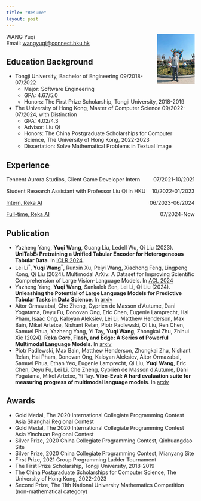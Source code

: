 ```yaml
---
title: "Resume"
layout: post
---
```

<img src="https://raw.githubusercontent.com/bugggggggg/bugggggggg.github.io/main/assets/img/me.jpg" style="float: right; margin: 0 0 0 0;" width="20%"/>

WANG Yuqi<br/>
Email: wangyuqi@connect.hku.hk

## Education Background

- Tongji University, Bachelor of Engineering 09/2018-07/2022 <br/>
  - Major: Software Engineering
  - GPA: 4.67/5.0
  - Honors: The First Prize Scholarship, Tongji University, 2018-2019
- The University of Hong Kong, Master of Computer Science 09/2022-07/2024, with Distinction<br/>
  - GPA: 4.02/4.3
  - Advisor: Liu Qi
  - Honors: The China Postgraduate Scholarships for Computer Science, The University of Hong Kong, 2022-2023
  - Dissertation: Solve Mathematical Problems in Textual Image

## Experience

<p style="text-align:left;">
    Tencent Aurora Studios, Client Game Developer Intern
    <span style="float:right;">
        07/2021-10/2021
    </span>
</p>

<p style="text-align:left;">
    Student Research Assistant with Professor Liu Qi in HKU
    <span style="float:right;">
        10/2022-01/2023
    </span>
</p>

<p style="text-align:left;">
    <a href="https://reka.ai/">Intern, Reka AI</a>
    <span style="float:right;">
        06/2023-06/2024
    </span>
</p>

<p style="text-align:left;">
    <a href="https://reka.ai/">Full-time, Reka AI</a>
    <span style="float:right;">
        07/2024-Now
    </span>
</p>


## Publication

- Yazheng Yang, **Yuqi Wang**, Guang Liu, Ledell Wu, Qi Liu (2023). **UniTabE: Pretraining a Unified Tabular Encoder for Heterogeneous Tabular Data**. In [ICLR 2024](https://iclr.cc/virtual/2024/poster/19395).
- Lei Li<sup>\*</sup>, **Yuqi Wang**<sup>\*</sup>, Runxin Xu, Peiyi Wang, Xiachong Feng, Lingpeng Kong, Qi Liu (2024). Multimodal ArXiv: A Dataset for Improving Scientific Comprehension of Large Vision-Language Models. In [ACL 2024](https://aclanthology.org/2024.acl-long.775/)
- Yazheng Yang, **Yuqi Wang**, Sankalok Sen, Lei Li, Qi Liu (2024). **Unleashing the Potential of Large Language Models for Predictive Tabular Tasks in Data Science**. In [arxiv](https://arxiv.org/abs/2403.20208)
- Aitor Ormazabal, Che Zheng, Cyprien de Masson d'Autume, Dani Yogatama, Deyu Fu, Donovan Ong, Eric Chen, Eugenie Lamprecht, Hai Pham, Isaac Ong, Kaloyan Aleksiev, Lei Li, Matthew Henderson, Max Bain, Mikel Artetxe, Nishant Relan, Piotr Padlewski, Qi Liu, Ren Chen, Samuel Phua, Yazheng Yang, Yi Tay, **Yuqi Wang**, Zhongkai Zhu, Zhihui Xie (2024). **Reka Core, Flash, and Edge: A Series of Powerful Multimodal Language Models**. In [arxiv](https://arxiv.org/abs/2404.12387)
- Piotr Padlewski, Max Bain, Matthew Henderson, Zhongkai Zhu, Nishant Relan, Hai Pham, Donovan Ong, Kaloyan Aleksiev, Aitor Ormazabal, Samuel Phua, Ethan Yeo, Eugenie Lamprecht, Qi Liu, **Yuqi Wang**, Eric Chen, Deyu Fu, Lei Li, Che Zheng, Cyprien de Masson d'Autume, Dani Yogatama, Mikel Artetxe, Yi Tay. **Vibe-Eval: A hard evaluation suite for measuring progress of multimodal language models**. In [arxiv](https://arxiv.org/abs/2405.02287)

## Awards

- Gold Medal, The 2020 International Collegiate Programming Contest Asia Shanghai Regional Contest
- Gold Medal, The 2020 International Collegiate Programming Contest Asia Yinchuan Regional Contest
- Silver Prize, 2020 China Collegiate Programming Contest, Qinhuangdao Site
- Silver Prize, 2020 China Collegiate Programming Contest, Mianyang Site
- First Prize, 2021 Group Programming Ladder Tournament
- The First Prize Scholarship, Tongji University, 2018-2019
- The China Postgraduate Scholarships for Computer Science, The University of Hong Kong, 2022-2023
- Second Prize, The 11th National University Mathematics Competition (non-mathematical category)
